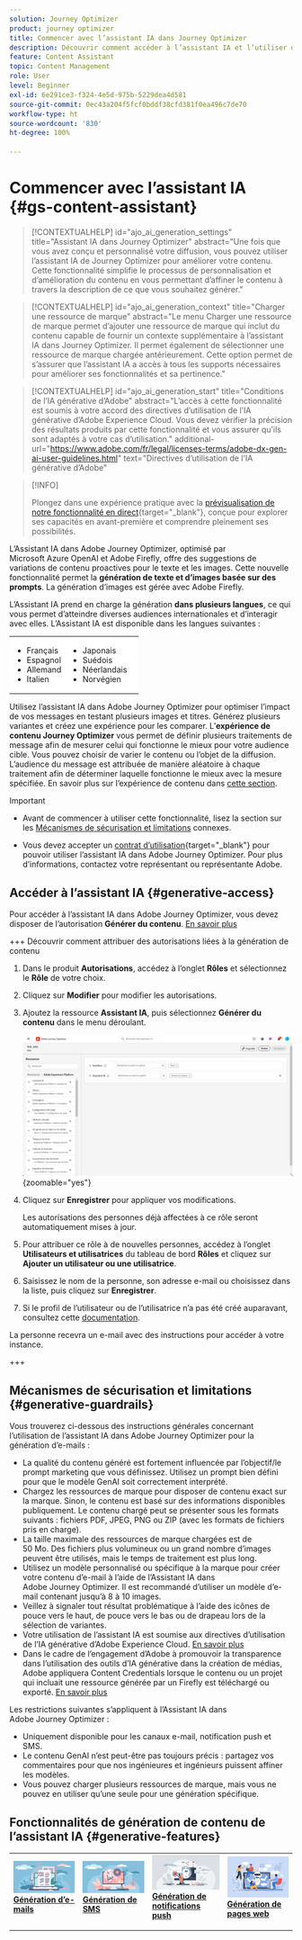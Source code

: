 ```yaml
---
solution: Journey Optimizer
product: journey optimizer
title: Commencer avec l’assistant IA dans Journey Optimizer
description: Découvrir comment accéder à l’assistant IA et l’utiliser dans Journey Optimizer
feature: Content Assistant
topic: Content Management
role: User
level: Beginner
exl-id: 6e291ce3-f324-4e5d-975b-5229dea4d581
source-git-commit: 0ec43a204f5fcf0bddf38cfd381f0ea496c7de70
workflow-type: ht
source-wordcount: '830'
ht-degree: 100%

---
```


# Commencer avec l’assistant IA {#gs-content-assistant}

>[!CONTEXTUALHELP]
>id="ajo_ai_generation_settings"
>title="Assistant IA dans Journey Optimizer"
>abstract="Une fois que vous avez conçu et personnalisé votre diffusion, vous pouvez utiliser l’assistant IA de Journey Optimizer pour améliorer votre contenu. Cette fonctionnalité simplifie le processus de personnalisation et d’amélioration du contenu en vous permettant d’affiner le contenu à travers la description de ce que vous souhaitez générer."

>[!CONTEXTUALHELP]
>id="ajo_ai_generation_context"
>title="Charger une ressource de marque"
>abstract="Le menu Charger une ressource de marque permet d’ajouter une ressource de marque qui inclut du contenu capable de fournir un contexte supplémentaire à l’assistant IA dans Journey Optimizer. Il permet également de sélectionner une ressource de marque chargée antérieurement. Cette option permet de s’assurer que l’assistant IA a accès à tous les supports nécessaires pour améliorer ses fonctionnalités et sa pertinence."

>[!CONTEXTUALHELP]
>id="ajo_ai_generation_start"
>title="Conditions de l’IA générative d’Adobe"
>abstract="L’accès à cette fonctionnalité est soumis à votre accord des directives d’utilisation de l’IA générative d’Adobe Experience Cloud. Vous devez vérifier la précision des résultats produits par cette fonctionnalité et vous assurer qu’ils sont adaptés à votre cas d’utilisation."
>additional-url="https://www.adobe.com/fr/legal/licenses-terms/adobe-dx-gen-ai-user-guidelines.html" text="Directives d’utilisation de l’IA générative d’Adobe"

>[!INFO]
>
>Plongez dans une expérience pratique avec la [prévisualisation de notre fonctionnalité en direct](https://experienceleague.adobe.com/fr/apps/journey-optimizer/ai-assistant-content-accelerator){target="_blank"}, conçue pour explorer ses capacités en avant-première et comprendre pleinement ses possibilités.


L’Assistant IA dans Adobe Journey Optimizer, optimisé par Microsoft Azure OpenAI et Adobe Firefly, offre des suggestions de variations de contenu proactives pour le texte et les images. Cette nouvelle fonctionnalité permet la **génération de texte et d’images basée sur des prompts**. La génération d’images est gérée avec Adobe Firefly.

L’Assistant IA prend en charge la génération **dans plusieurs langues**, ce qui vous permet d’atteindre diverses audiences internationales et d’interagir avec elles. L’Assistant IA est disponible dans les langues suivantes :

<table style="table-layout:fixed; margin-top: 0px; margin-bottom: 0px;">
  <tbody>
    <tr style="border: 0;background-color: #FFFFFF;">
      <td>
        <ul>
          <li>Français</li>
          <li>Espagnol</li>
          <li>Allemand</li>
          <li>Italien</li>
        </ul>
      </td>
      <td>
        <ul>
          <li>Japonais</li>
          <li>Suédois</li>
          <li>Néerlandais</li>
          <li>Norvégien</li>
        </ul>
      </td>
      <td>
      </td>
    </tr>
  </tbody>
</table>

Utilisez l’assistant IA dans Adobe Journey Optimizer pour optimiser l’impact de vos messages en testant plusieurs images et titres. Générez plusieurs variantes et créez une expérience pour les comparer. L’**expérience de contenu Journey Optimizer** vous permet de définir plusieurs traitements de message afin de mesurer celui qui fonctionne le mieux pour votre audience cible. Vous pouvez choisir de varier le contenu ou l’objet de la diffusion. L’audience du message est attribuée de manière aléatoire à chaque traitement afin de déterminer laquelle fonctionne le mieux avec la mesure spécifiée. En savoir plus sur l’expérience de contenu dans [cette section](../content-management/content-experiment.md).

>[!IMPORTANT]
>
>* Avant de commencer à utiliser cette fonctionnalité, lisez la section sur les [Mécanismes de sécurisation et limitations](#generative-guardrails) connexes.
>
>
>* Vous devez accepter un [contrat d’utilisation](https://www.adobe.com/fr/legal/licenses-terms/adobe-dx-gen-ai-user-guidelines.html){target="_blank"} pour pouvoir utiliser l’assistant IA dans Adobe Journey Optimizer. Pour plus d’informations, contactez votre représentant ou représentante Adobe.

## Accéder à l’assistant IA {#generative-access}

Pour accéder à l’assistant IA dans Adobe Journey Optimizer, vous devez disposer de l’autorisation **Générer du contenu**. [En savoir plus](../administration/permissions.md)

+++  Découvrir comment attribuer des autorisations liées à la génération de contenu

1. Dans le produit **Autorisations**, accédez à l’onglet **Rôles** et sélectionnez le **Rôle** de votre choix.

1. Cliquez sur **Modifier** pour modifier les autorisations.

1. Ajoutez la ressource **Assistant IA**, puis sélectionnez **Générer du contenu** dans le menu déroulant.

   ![](assets/gen-ai-role.png){zoomable="yes"}

1. Cliquez sur **Enregistrer** pour appliquer vos modifications.

   Les autorisations des personnes déjà affectées à ce rôle seront automatiquement mises à jour.

1. Pour attribuer ce rôle à de nouvelles personnes, accédez à l’onglet **Utilisateurs et utilisatrices** du tableau de bord **Rôles** et cliquez sur **Ajouter un utilisateur ou une utilisatrice**.

1. Saisissez le nom de la personne, son adresse e-mail ou choisissez dans la liste, puis cliquez sur **Enregistrer**.

1. Si le profil de l’utilisateur ou de l’utilisatrice n’a pas été créé auparavant, consultez cette [documentation](https://experienceleague.adobe.com/fr/docs/experience-platform/access-control/abac/permissions-ui/users).

La personne recevra un e-mail avec des instructions pour accéder à votre instance.

+++

## Mécanismes de sécurisation et limitations {#generative-guardrails}

Vous trouverez ci-dessous des instructions générales concernant l’utilisation de l’assistant IA dans Adobe Journey Optimizer pour la génération d’e-mails :

* La qualité du contenu généré est fortement influencée par l’objectif/le prompt marketing que vous définissez. Utilisez un prompt bien défini pour que le modèle GenAI soit correctement interprété. 
* Chargez les ressources de marque pour disposer de contenu exact sur la marque. Sinon, le contenu est basé sur des informations disponibles publiquement. Le contenu chargé peut se présenter sous les formats suivants : fichiers PDF, JPEG, PNG ou ZIP (avec les formats de fichiers pris en charge).
* La taille maximale des ressources de marque chargées est de 50 Mo. Des fichiers plus volumineux ou un grand nombre d’images peuvent être utilisés, mais le temps de traitement est plus long.
* Utilisez un modèle personnalisé ou spécifique à la marque pour créer votre contenu d’e-mail à l’aide de l’Assistant IA dans Adobe Journey Optimizer. Il est recommandé d’utiliser un modèle d’e-mail contenant jusqu’à 8 à 10 images.
* Veillez à signaler tout résultat problématique à l’aide des icônes de pouce vers le haut, de pouce vers le bas ou de drapeau lors de la sélection de variantes.
* Votre utilisation de l’assistant IA est soumise aux directives d’utilisation de l’IA générative d’Adobe Experience Cloud. [En savoir plus](https://www.adobe.com/fr/legal/licenses-terms/adobe-dx-gen-ai-user-guidelines.html)
* Dans le cadre de l’engagement d’Adobe à promouvoir la transparence dans l’utilisation des outils d’IA générative dans la création de médias, Adobe appliquera Content Credentials lorsque le contenu ou un projet qui incluait une ressource générée par un Firefly est téléchargé ou exporté. [En savoir plus](https://helpx.adobe.com/fr/firefly/using/content-credentials.html)

Les restrictions suivantes s’appliquent à l’Assistant IA dans Adobe Journey Optimizer :

* Uniquement disponible pour les canaux e-mail, notification push et SMS.
* Le contenu GenAI n’est peut-être pas toujours précis : partagez vos commentaires pour que nos ingénieures et ingénieurs puissent affiner les modèles.
* Vous pouvez charger plusieurs ressources de marque, mais vous ne pouvez en utiliser qu’une seule pour une génération spécifique.


## Fonctionnalités de génération de contenu de l’assistant IA {#generative-features}


<table style="table-layout:fixed"><tr style="border: 0;">
<td>
<a href="generative-email.md">
<img alt="Génération d’e-mails" src="assets/do-not-localize/text-genai.jpeg">
</a>
<div>
<a href="generative-email.md"><strong>Génération d’e-mails</strong></a>
</div>
<p>
</td>
<td>
<a href="generative-sms.md">
<img alt="Génération de SMS" src="assets/do-not-localize/image-genai.jpeg">
</a>
<div><a href="generative-sms.md"><strong>Génération de SMS</strong>
</div>
<p>
</td>
<td>
<a href="generative-push.md">
<img alt="Génération de notifications push" src="assets/do-not-localize/email-genai.jpeg">
</a>
<div>
<a href="generative-push.md"><strong>Génération de notifications push</strong></a>
</div>
<p></td>
<td>
<a href="generative-web.md">
<img alt="Génération web" src="assets/do-not-localize/web-genai.jpeg">
</a>
<div><a href="generative-web.md"><strong>Génération de pages web</strong>
</div>
<p>
</td>
</tr></table>
